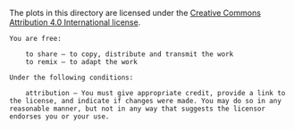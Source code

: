 
The plots in this directory are licensed under the [Creative Commons Attribution 4.0 International license](https://creativecommons.org/licenses/by/4.0/).

    You are free:

        to share – to copy, distribute and transmit the work
        to remix – to adapt the work

    Under the following conditions:

        attribution – You must give appropriate credit, provide a link to the license, and indicate if changes were made. You may do so in any reasonable manner, but not in any way that suggests the licensor endorses you or your use.
